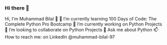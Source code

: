 ### Hi there 👋

Hi, I'm Muhammad Bilal 👋
🌱 I’m currently learning 100 Days of Code: The Complete Python Pro Bootcamp
🔭 I’m currently working on Python Projects
👯 I’m looking to collaborate on Python Projects
💬 Ask me about Python
📫 How to reach me: on LinkedIn @muhammad-bilal-97
